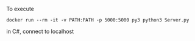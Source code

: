 To execute

`docker run --rm -it -v PATH:PATH -p 5000:5000 py3 python3 Server.py`

in C#, connect to localhost